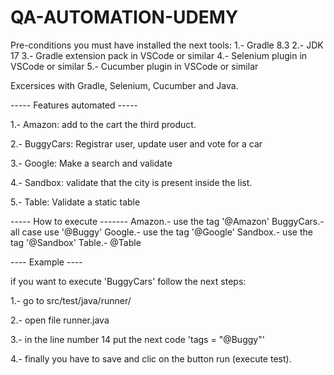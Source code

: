 # QA-AUTOMATION-UDEMY

Pre-conditions
you must have installed the next tools:
1.- Gradle 8.3
2.- JDK 17
3.- Gradle extension pack in VSCode or similar
4.- Selenium plugin in VSCode or similar
5.- Cucumber plugin in VSCode or similar

Excersices with Gradle, Selenium, Cucumber and Java.

----- Features automated -----

1.- Amazon: add to the cart the third product.

2.- BuggyCars: Registrar user, update user and vote for a car

3.- Google: Make a search and validate

4.- Sandbox: validate that the city is present inside the list.

5.- Table: Validate a static table

----- How to execute -------
Amazon.- use the tag '@Amazon'
BuggyCars.- all case use '@Buggy'
Google.- use the tag '@Google'
Sandbox.- use the tag '@Sandbox'
Table.- @Table

---- Example ----

if you want to execute 'BuggyCars' follow the next steps:

1.- go to src/test/java/runner/

2.- open file runner.java

3.- in the line number 14 put the next code 'tags = "@Buggy"'

4.- finally you have to save and clic on the button run (execute test).
